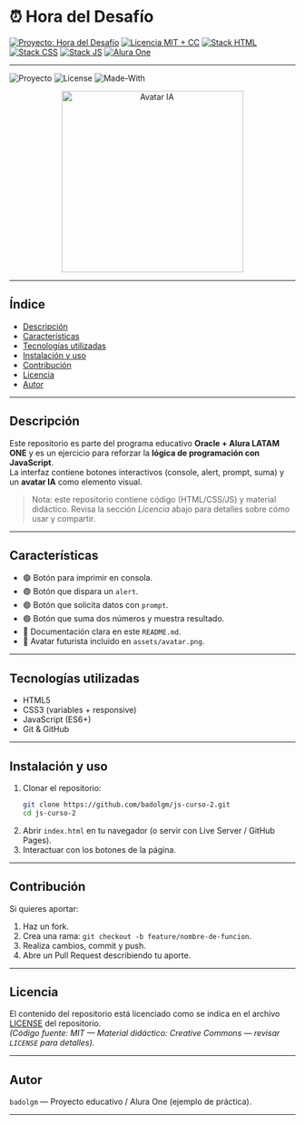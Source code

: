 
# ⏰ Hora del Desafío

[![Proyecto: Hora del Desafío](https://img.shields.io/badge/Proyecto-Hora%20del%20Desafío-purple)](https://github.com/badolgm/js-curso-2)
[![Licencia MIT + CC](https://img.shields.io/badge/Licencia-MIT%20+%20CC-blue)](./LICENSE)
[![Stack HTML](https://img.shields.io/badge/Stack-HTML-orange)](https://developer.mozilla.org/es/docs/Web/HTML)
[![Stack CSS](https://img.shields.io/badge/Stack-CSS-blue)](https://developer.mozilla.org/es/docs/Web/CSS)
[![Stack JS](https://img.shields.io/badge/Stack-JS-yellow)](https://developer.mozilla.org/es/docs/Web/JavaScript)
[![Alura One](https://img.shields.io/badge/Powered%20by-Alura%20ONE-green)](https://www.aluracursos.com/)

---



![Proyecto][badge-project] ![License][badge-license] ![Made-With][badge-tech]

<div align="center">
  <img alt="Avatar IA" src="assets/avatar.png" width="320" />
</div>

---

## Índice
- [Descripción](#descripción)  
- [Características](#características)  
- [Tecnologías utilizadas](#tecnologías-utilizadas)  
- [Instalación y uso](#instalación-y-uso)  
- [Contribución](#contribución)  
- [Licencia](#licencia)  
- [Autor](#autor)

---

## Descripción
Este repositorio es parte del programa educativo **Oracle + Alura LATAM ONE** y es un ejercicio para reforzar la **lógica de programación con JavaScript**.  
La interfaz contiene botones interactivos (console, alert, prompt, suma) y un **avatar IA** como elemento visual.

> Nota: este repositorio contiene código (HTML/CSS/JS) y material didáctico. Revisa la sección *Licencia* abajo para detalles sobre cómo usar y compartir.

---

## Características
- 🟢 Botón para imprimir en consola.  
- 🟣 Botón que dispara un `alert`.  
- 🟢 Botón que solicita datos con `prompt`.  
- 🟣 Botón que suma dos números y muestra resultado.  
- 📄 Documentación clara en este `README.md`.  
- 🤖 Avatar futurista incluido en `assets/avatar.png`.

---

## Tecnologías utilizadas
- HTML5  
- CSS3 (variables + responsive)  
- JavaScript (ES6+)  
- Git & GitHub

---

## Instalación y uso
1. Clonar el repositorio:
   ```bash
   git clone https://github.com/badolgm/js-curso-2.git
   cd js-curso-2

2. Abrir `index.html` en tu navegador (o servir con Live Server / GitHub Pages).  
3. Interactuar con los botones de la página.

---

## Contribución
Si quieres aportar:
1. Haz un fork.
2. Crea una rama: `git checkout -b feature/nombre-de-funcion`.
3. Realiza cambios, commit y push.
4. Abre un Pull Request describiendo tu aporte.

---

## Licencia
El contenido del repositorio está licenciado como se indica en el archivo [LICENSE](LICENSE) del repositorio.  
*(Código fuente: MIT — Material didáctico: Creative Commons — revisar `LICENSE` para detalles).*

---

## Autor
`badolgm` — Proyecto educativo / Alura One (ejemplo de práctica).

---

[badge-project]: https://img.shields.io/badge/Proyecto-Hora%20del%20Desaf%C3%ADo-7C4DFF
[badge-license]: https://img.shields.io/badge/Licencia-MIT%20%2B%20CC-blue
[badge-tech]: https://img.shields.io/badge/Stack-HTML%20|%20CSS%20|%20JS-green
